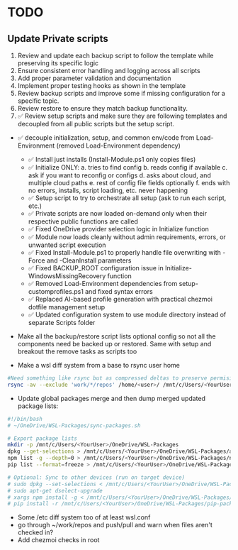 # TODO

## Update Private scripts

1. Review and update each backup script to follow the template while preserving its specific logic
2. Ensure consistent error handling and logging across all scripts
3. Add proper parameter validation and documentation
4. Implement proper testing hooks as shown in the template
5. Review backup scripts and improve some if missing configuration for a specific topic.
6. Review restore to ensure they match backup functionality.
7. ✅ Review setup scripts and make sure they are following templates and decoupled from all public scripts but the setup script.


- ✅ decouple initialization, setup, and common env/code from Load-Environment (removed Load-Environment dependency)
  - ✅ Install just installs (Install-Module.ps1 only copies files)
  - ✅ Initialize ONLY: a. tries to find config
                     b. reads config if available
                     c. ask if you want to reconfig or configs
                     d. asks about cloud, and multiple cloud paths
                     e. rest of config file fields optionally
                     f. ends with no errors, installs, script loading, etc. never happening
  - ✅ Setup script to try to orchestrate all setup (ask to run each script, etc.)
  - ✅ Private scripts are now loaded on-demand only when their respective public functions are called
  - ✅ Fixed OneDrive provider selection logic in Initialize function
  - ✅ Module now loads cleanly without admin requirements, errors, or unwanted script execution
  - ✅ Fixed Install-Module.ps1 to properly handle file overwriting with -Force and -CleanInstall parameters
  - ✅ Fixed BACKUP_ROOT configuration issue in Initialize-WindowsMissingRecovery function
  - ✅ Removed Load-Environment dependencies from setup-customprofiles.ps1 and fixed syntax errors
  - ✅ Replaced AI-based profile generation with practical chezmoi dotfile management setup
  - ✅ Updated configuration system to use module directory instead of separate Scripts folder


- Make all the backup/restore script lists optional config so not all the components need be backed up or restored.  Same with setup and breakout the remove tasks as scripts too
- Make a wsl diff system from a base to rsync user home

```bash
#Need something like rsync but as compressed deltas to preserve permisions
rsync -av --exclude 'work/*/repos' /home/<user>/ /mnt/c/Users/<YourUser>/OneDrive/WSL-Home/
```

- Update global packages merge and then dump merged updated package lists:

```bash
#!/bin/bash
# ~/OneDrive/WSL-Packages/sync-packages.sh

# Export package lists
mkdir -p /mnt/c/Users/<YourUser>/OneDrive/WSL-Packages
dpkg --get-selections > /mnt/c/Users/<YourUser>/OneDrive/WSL-Packages/apt-packages.txt
npm list -g --depth=0 > /mnt/c/Users/<YourUser>/OneDrive/WSL-Packages/npm-packages.txt
pip list --format=freeze > /mnt/c/Users/<YourUser>/OneDrive/WSL-Packages/pip-packages.txt

# Optional: Sync to other devices (run on target device)
# sudo dpkg --set-selections < /mnt/c/Users/<YourUser>/OneDrive/WSL-Packages/apt-packages.txt
# sudo apt-get dselect-upgrade
# xargs npm install -g < /mnt/c/Users/<YourUser>/OneDrive/WSL-Packages/npm-packages.txt
# pip install -r /mnt/c/Users/<YourUser>/OneDrive/WSL-Packages/pip-packages.txt
```

- Some /etc diff system too of at least wsl.conf
- go through ~/work/repos and push/pull and warn when files aren't checked in?
- Add chezmoi checks in root
